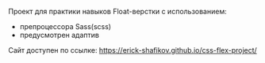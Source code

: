 Проект для практики навыков Float-верстки с использованием:

-   препроцессора Sass(scss)
-   предусмотрен адаптив

Сайт доступен по ссылке: https://erick-shafikov.github.io/css-flex-project/
